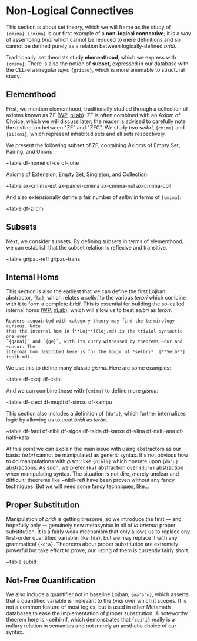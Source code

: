 # Non-Logical Connectives

This section is about set theory, which we will frame as the study of
`{cmima}`. `{cmima}` is our first example of a **non-logical connective**; it
is a way of assembling *bridi* which cannot be reduced to mere definitions and
so cannot be defined purely as a relation between logically-defined *bridi*.

Traditionally, set theorists study **elementhood**, which we express with
`{cmima}`.  There is also the notion of **subset**, expressed in our database
with the CLL-era irregular *lujvo* `{gripau}`, which is more amenable to
structural study.

## Elementhood

First, we mention elementhood, traditionally studied through a collection of
axioms known as ZF
([WP](https://en.wikipedia.org/wiki/Zermelo%E2%80%93Fraenkel_set_theory),
[nLab](https://ncatlab.org/nlab/show/ZFC)). ZF is often combined with an Axiom
of Choice, which we will discuss later; the reader is advised to carefully note
the distinction between "ZF" and "ZFC". We study two *selbri*, `{cmima}` and
`{zilcmi}`, which represent inhabited sets and all sets respectively.

We present the following subset of ZF, containing Axioms of Empty Set,
Pairing, and Union:

~table df-nomei df-ce df-johe

Axioms of Extension, Empty Set, Singleton, and Collection:

~table ax-cmima-ext ax-pamei-cmima ax-cmima-nul ax-cmima-coll

And also extensionally define a fair number of *selbri* in terms of `{cmima}`:

~table df-zilcmi

## Subsets

Next, we consider subsets. By defining subsets in terms of elementhood, we can
establish that the subset relation is reflexive and transitive.

~table gripau-refl gripau-trans

## Internal Homs

This section is also the earliest that we can define the first Lojban
abstractor, `{ka}`, which relates a *selbri* to the various *terbri* which
combine with it to form a complete *bridi*. This is essential for building the
so-called internal homs ([WP](https://en.wikipedia.org/wiki/Hom_functor),
[nLab](https://ncatlab.org/nlab/show/internal+hom)), which will allow us to
treat *selbri* as *terbri*.

```admonish note
Readers acquainted with category theory may find the terminology curious. Note
that the internal hom in [**Loj**](loj.md) is the trivial syntactic one over
`{ganai}` and `{ge}`, with its curry witnessed by theorems ~cur and ~uncur. The
internal hom described here is for the logic of *selbri*: [**Selb**](selb.md).
```

We use this to define many classic *gismu*. Here are some examples:

~table df-ckaji df-ckini

And we can combine those with `{cmima}` to define more *gismu*:

~table df-steci df-mupli df-simxu df-kampu

This section also includes a definition of `{du'u}`, which further internalizes
logic by allowing us to treat *bridi* as *terbri*.

~table df-fatci df-nibli df-sigda df-tsida df-kanxe df-vlina df-nalti-ana df-nalti-kata

At this point we can explain the main issue with using abstractors as our
basis: *terbri* cannot be manipulated as generic syntax. It's not obvious how
to do manipulations with *gismu* like `{nibli}` which operate upon `{du'u}`
abstractions. As such, we prefer `{ka}` abstraction over `{du'u}` abstraction
when manipulating syntax. The situation is not dire, merely unclear and
difficult; theorems like ~nibli-refl have been proven without any fancy
techniques. But we will need some fancy techniques, like…

## Proper Substitution

Manipulation of *bridi* is getting tiresome, so we introduce the first — and
hopefully only — genuinely new metasyntax in all of *la brismu*: proper
substitution. It is a fairly weak mechanism that only allows us to replace any
first-order quantified variable, like `{da}`, but we may replace it with any
grammatical `{ko'a}`. Theorems about proper substitution are extremely powerful
but take effort to prove; our listing of them is currently fairly short.

~table subid

## Not-Free Quantification

We also include a quantifier not in baseline Lojban, `{na'a'u}`, which asserts
that a quantified variable is irrelevant to the *bridi* over which it scopes.
It is not a common feature of most logics, but is used in other Metamath
databases to ease the implementation of proper substitution. A noteworthy
theorem here is ~ceihi-nf, which demonstrates that `{cei'i}` really is a
nullary relation in semantics and not merely an aesthetic choice of our syntax.
